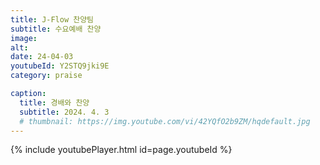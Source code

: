 ```yaml
---
title: J-Flow 찬양팀
subtitle: 수요예배 찬양
image:
alt:
date: 24-04-03
youtubeId: Y2STQ9jki9E
category: praise

caption:
  title: 경배와 찬양
  subtitle: 2024. 4. 3
  # thumbnail: https://img.youtube.com/vi/42YQfO2b9ZM/hqdefault.jpg
---
```


{% include youtubePlayer.html id=page.youtubeId %}

